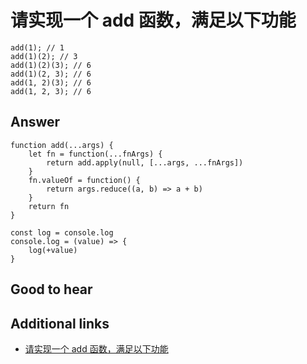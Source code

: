 # 请实现一个 add 函数，满足以下功能

```es6
add(1); // 1
add(1)(2); // 3
add(1)(2)(3); // 6
add(1)(2, 3); // 6
add(1, 2)(3); // 6
add(1, 2, 3); // 6
```

## Answer

```es6
function add(...args) {
    let fn = function(...fnArgs) {
        return add.apply(null, [...args, ...fnArgs])
    }
    fn.valueOf = function() {
        return args.reduce((a, b) => a + b)
    }
    return fn
}

const log = console.log
console.log = (value) => {
    log(+value)
}
```

## Good to hear

## Additional links

* [请实现一个 add 函数，满足以下功能](https://github.com/Advanced-Frontend/Daily-Interview-Question/issues/134)

<!-- tags: (问题所属类型，例如 javascript、css、html、react、vue) -->

<!-- expertise: (0,1,2) -->
<!-- Expertise levels:
	0: easy
	1: intermediate
	2: hard
-->
